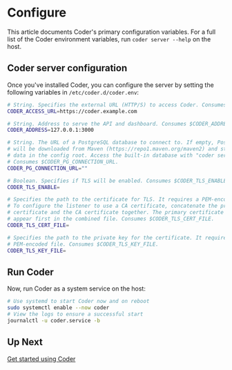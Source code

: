 # Configure

This article documents Coder's primary configuration variables. For a full list
of the Coder environment variables, run `coder server --help` on the host.

## Coder server configuration

Once you've installed Coder, you can configure the server by setting the following
variables in `/etc/coder.d/coder.env`:

```sh
# String. Specifies the external URL (HTTP/S) to access Coder. Consumes $CODER_ACCESS_URL
CODER_ACCESS_URL=https://coder.example.com

# String. Address to serve the API and dashboard. Consumes $CODER_ADDRESS (default "127.0.0.1:3000")
CODER_ADDRESS=127.0.0.1:3000

# String. The URL of a PostgreSQL database to connect to. If empty, PostgreSQL binaries
# will be downloaded from Maven (https://repo1.maven.org/maven2) and store all
# data in the config root. Access the built-in database with "coder server postgres-builtin-url".
# Consumes $CODER_PG_CONNECTION_URL.
CODER_PG_CONNECTION_URL=""

# Boolean. Specifies if TLS will be enabled. Consumes $CODER_TLS_ENABLE.
CODER_TLS_ENABLE=

# Specifies the path to the certificate for TLS. It requires a PEM-encoded file.
# To configure the listener to use a CA certificate, concatenate the primary
# certificate and the CA certificate together. The primary certificate should
# appear first in the combined file. Consumes $CODER_TLS_CERT_FILE.
CODER_TLS_CERT_FILE=

# Specifies the path to the private key for the certificate. It requires a
# PEM-encoded file. Consumes $CODER_TLS_KEY_FILE.
CODER_TLS_KEY_FILE=
```

## Run Coder

Now, run Coder as a system service on the host:

```sh
# Use systemd to start Coder now and on reboot
sudo systemctl enable --now coder
# View the logs to ensure a successful start
journalctl -u coder.service -b
```

## Up Next

[Get started using Coder](./quickstart.md)
